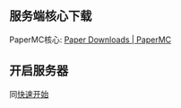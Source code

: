 ## 服务端核心下载
PaperMC核心: [Paper Downloads | PaperMC](https://papermc.io/downloads/paper)

## 开启服务器
同[快速开始](快速开始.md)



